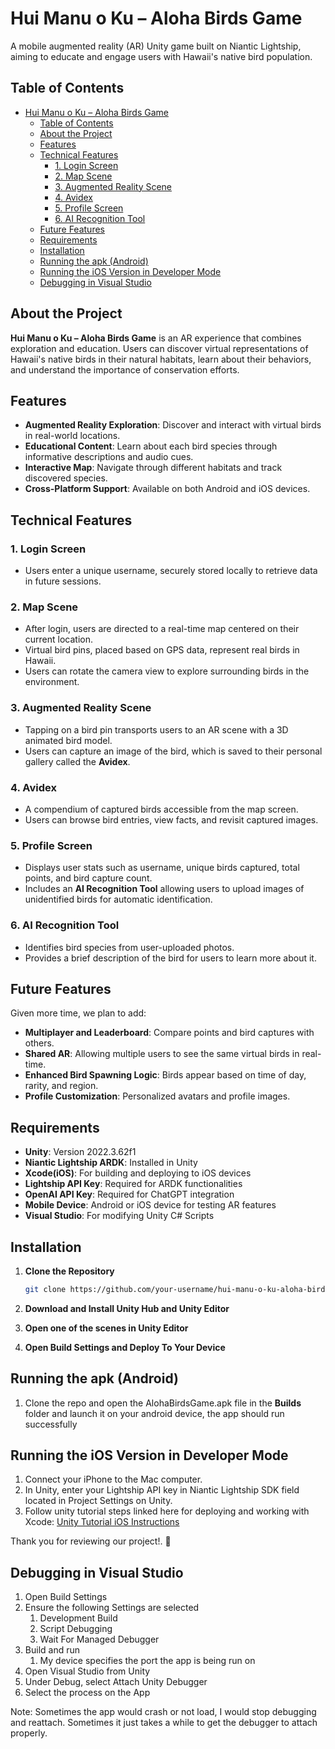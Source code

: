 # Hui Manu o Ku – Aloha Birds Game

A mobile augmented reality (AR) Unity game built on Niantic Lightship, aiming to educate and engage users with Hawaii's native bird population.

## Table of Contents

- [Hui Manu o Ku – Aloha Birds Game](#hui-manu-o-ku--aloha-birds-game)
  - [Table of Contents](#table-of-contents)
  - [About the Project](#about-the-project)
  - [Features](#features)
  - [Technical Features](#technical-features)
    - [1. Login Screen](#1-login-screen)
    - [2. Map Scene](#2-map-scene)
    - [3. Augmented Reality Scene](#3-augmented-reality-scene)
    - [4. Avidex](#4-avidex)
    - [5. Profile Screen](#5-profile-screen)
    - [6. AI Recognition Tool](#6-ai-recognition-tool)
  - [Future Features](#future-features)
  - [Requirements](#requirements)
  - [Installation](#installation)
  - [Running the apk (Android)](#running-the-apk-android)
  - [Running the iOS Version in Developer Mode](#running-the-ios-version-in-developer-mode)
  - [Debugging in Visual Studio](#debugging-in-visual-studio)

## About the Project

**Hui Manu o Ku – Aloha Birds Game** is an AR experience that combines exploration and education. Users can discover virtual representations of Hawaii's native birds in their natural habitats, learn about their behaviors, and understand the importance of conservation efforts.

## Features

- **Augmented Reality Exploration**: Discover and interact with virtual birds in real-world locations.
- **Educational Content**: Learn about each bird species through informative descriptions and audio cues.
- **Interactive Map**: Navigate through different habitats and track discovered species.
- **Cross-Platform Support**: Available on both Android and iOS devices.

## Technical Features
### 1. Login Screen
   - Users enter a unique username, securely stored locally to retrieve data in future sessions.
### 2. Map Scene
   - After login, users are directed to a real-time map centered on their current location.
   - Virtual bird pins, placed based on GPS data, represent real birds in Hawaii.
   - Users can rotate the camera view to explore surrounding birds in the environment.
### 3. Augmented Reality Scene
   - Tapping on a bird pin transports users to an AR scene with a 3D animated bird model.
   - Users can capture an image of the bird, which is saved to their personal gallery called the **Avidex**.
### 4. Avidex
   - A compendium of captured birds accessible from the map screen.
   - Users can browse bird entries, view facts, and revisit captured images.
### 5. Profile Screen
   - Displays user stats such as username, unique birds captured, total points, and bird capture count.
   - Includes an **AI Recognition Tool** allowing users to upload images of unidentified birds for automatic identification.
### 6. AI Recognition Tool
   - Identifies bird species from user-uploaded photos.
   - Provides a brief description of the bird for users to learn more about it.

## Future Features
Given more time, we plan to add:
* **Multiplayer and Leaderboard**: Compare points and bird captures with others.
* **Shared AR**: Allowing multiple users to see the same virtual birds in real-time.
* **Enhanced Bird Spawning Logic**: Birds appear based on time of day, rarity, and region.
* **Profile Customization**: Personalized avatars and profile images.

## Requirements

- **Unity**: Version 2022.3.62f1
- **Niantic Lightship ARDK**: Installed in Unity
- **Xcode(iOS)**: For building and deploying to iOS devices
- **Lightship API Key**: Required for ARDK functionalities
- **OpenAI API Key**: Required for ChatGPT integration
- **Mobile Device**: Android or iOS device for testing AR features
- **Visual Studio**: For modifying Unity C# Scripts

## Installation

1. **Clone the Repository**

   ```bash
   git clone https://github.com/your-username/hui-manu-o-ku-aloha-birds-game.git```  


2. **Download and Install Unity Hub and Unity Editor**

3. **Open one of the scenes in Unity Editor**
4. **Open Build Settings and Deploy To Your Device**


## Running the apk (Android)
1. Clone the repo and open the AlohaBirdsGame.apk file in the **Builds** folder and launch it on your android device, the app should run successfully

## Running the iOS Version in Developer Mode
1. Connect your iPhone to the Mac computer.
2. In Unity, enter your Lightship API key in Niantic Lightship SDK field located in Project Settings on Unity.
3. Follow unity tutorial steps linked here for deploying and working with Xcode: [Unity Tutorial iOS Instructions](https://learn.unity.com/tutorial/deploy-your-project-to-ios-or-android?pathwayId=63e3a4c1edbc2a344bfe21d8&missionId=63f63a3bedbc2a663dc6ffde#633d41a7edbc2a4bb08558b8)

Thank you for reviewing our project!. :hibiscus:


## Debugging in Visual Studio
1. Open Build Settings
2. Ensure the following Settings are selected
   1. Development Build
   2. Script Debugging
   3. Wait For Managed Debugger
3. Build and run
   1. My device specifies the port the app is being run on
4. Open Visual Studio from Unity
5. Under Debug, select Attach Unity Debugger
6. Select the process on the App

Note: Sometimes the app would crash or not load, I would stop debugging and reattach. Sometimes it just takes a while to get the debugger to attach properly. 
